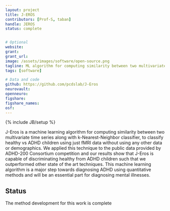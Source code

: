 ```yaml
---
layout: project
title: J-EROS
contributors: [Prof-S, taban]
handle: JEROS
status: complete


# Optional
website: 
grant:
grant_url:
image: /assets/images/software/open-source.png
tagline: ML algorithm for computing similarity between two multivariate fMRI time series 
tags: [software]

# Data and code
github: https://github.com/pcdslab/J-Eros
neurovault:
openneuro:
figshare:
figshare_names:
osf:
---
```

{% include JB/setup %}

J-Eros is a machine learning algorithm for computing similarity between two multivariate time series along with k-Nearest-Neighbor classifier, to classify healthy vs ADHD children using just fMRI data without using any other data or demographics. We applied this technique to the public data provided by ADHD-200 Consortium competition and our results show that J-Eros is capable of discriminating healthy from ADHD children such that we outperformed other state of the art techniques. This machine learning algorithm is a major step towards diagnosing ADHD using quantitative methods and will be an essential part for diagnosing mental illnesses.

## Status 
The method development for this work is complete